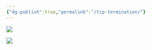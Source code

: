 ```yaml
---
{"dg-publish":true,"permalink":"/tcp-termination/"}
---
```


![](https://upload.wikimedia.org/wikipedia/commons/thumb/5/55/TCP_CLOSE.svg/520px-TCP_CLOSE.svg.png)


![](https://upload.wikimedia.org/wikipedia/commons/thumb/d/de/TCP_close%28%29_-_sequence_diagram.svg/500px-TCP_close%28%29_-_sequence_diagram.svg.png)